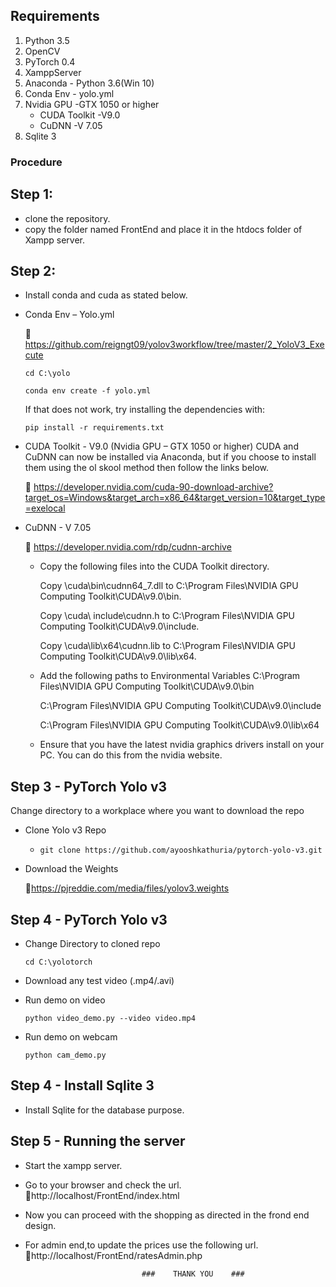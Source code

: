 ## Requirements
1. Python 3.5
2. OpenCV
3. PyTorch 0.4
4. XamppServer
5. Anaconda - Python 3.6(Win 10)
6. Conda Env - yolo.yml
7. Nvidia GPU -GTX 1050 or higher
    - CUDA Toolkit -V9.0
    - CuDNN -V 7.05
8. Sqlite 3

### Procedure
## Step 1: 
* clone the repository.
* copy the folder named FrontEnd and place it in the htdocs folder of Xampp server.

## Step 2:
* Install conda and cuda as stated below.
* Conda Env – Yolo.yml

	🔗 https://github.com/reigngt09/yolov3workflow/tree/master/2_YoloV3_Execute
	
  ```cd C:\yolo```

  ```conda env create -f yolo.yml```
  
  If that does not work, try installing the dependencies with:
  
    ```pip install -r requirements.txt```
  

* CUDA Toolkit - V9.0  (Nvidia GPU – GTX 1050 or higher)
  CUDA and CuDNN can now be installed via Anaconda, but if you choose to install them using the ol skool method then follow the links below.

	🔗 https://developer.nvidia.com/cuda-90-download-archive?target_os=Windows&target_arch=x86_64&target_version=10&target_type=exelocal 

* CuDNN - V 7.05 

	🔗 https://developer.nvidia.com/rdp/cudnn-archive
	
  * Copy the following files into the CUDA Toolkit directory.
  
   	Copy <installpath>\cuda\bin\cudnn64_7.dll to C:\Program Files\NVIDIA GPU Computing Toolkit\CUDA\v9.0\bin.
	
  	Copy <installpath>\cuda\ include\cudnn.h to C:\Program Files\NVIDIA GPU Computing Toolkit\CUDA\v9.0\include.
	
 	Copy <installpath>\cuda\lib\x64\cudnn.lib to C:\Program Files\NVIDIA GPU Computing Toolkit\CUDA\v9.0\lib\x64.

  * Add the following paths to Environmental Variables
     C:\Program Files\NVIDIA GPU Computing Toolkit\CUDA\v9.0\bin
  
     C:\Program Files\NVIDIA GPU Computing Toolkit\CUDA\v9.0\include
    
     C:\Program Files\NVIDIA GPU Computing Toolkit\CUDA\v9.0\lib\x64
     
  * Ensure that you have the latest nvidia graphics drivers install on your PC. You can do this from the nvidia website.
    
## Step 3 - PyTorch Yolo v3
Change directory to a workplace where you want to download the repo                                                                                                                                                                                                     

  * Clone Yolo v3 Repo
  
	  * ```git clone https://github.com/ayooshkathuria/pytorch-yolo-v3.git```

  * Download the Weights
  
  	🔗https://pjreddie.com/media/files/yolov3.weights

## Step 4 - PyTorch Yolo v3

* Change Directory to cloned repo

	 ```cd C:\yolotorch```
	 
* Download any test video (.mp4/.avi)

* Run demo on video

	 ```python video_demo.py --video video.mp4```

* Run demo on webcam

	 ```python cam_demo.py```
## Step 4 - Install Sqlite 3

* Install Sqlite for the database purpose.

## Step 5 - Running the server

* Start the xampp server.

* Go to your browser and check the url.
	 	🔗http://localhost/FrontEnd/index.html
		
* Now you can proceed with the shopping as directed in the frond end design.

* For admin end,to update the prices use the following url.
 	       🔗http://localhost/FrontEnd/ratesAdmin.php
	       
	       
	       
	       
	       				        ###    THANK YOU    ###

